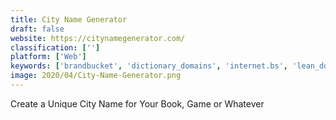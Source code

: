 ```yaml
---
title: City Name Generator
draft: false 
website: https://citynamegenerator.com/
classification: ['']
platform: ['Web']
keywords: ['brandbucket', 'dictionary_domains', 'internet.bs', 'lean_domain_search', 'namebounce', 'namemesh', 'nameql', 'namerobot_toolbox', 'namelix', 'naminum', 'startup_name_check', 'twitter_name_generator', 'uniknik', 'username_buddy', 'username_ideas', 'word_combiner', 'namegrep']
image: 2020/04/City-Name-Generator.png
---
```

Create a Unique City Name for Your Book, Game or Whatever